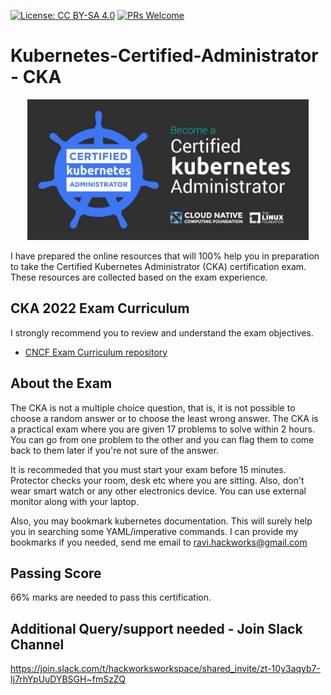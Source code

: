 [![License: CC BY-SA 4.0](https://licensebuttons.net/l/by-sa/4.0/80x15.png)](https://creativecommons.org/licenses/by-sa/4.0/)
[![PRs Welcome](https://img.shields.io/badge/PRs-welcome-brightgreen.svg?style=flat-square)](http://makeapullrequest.com)

# Kubernetes-Certified-Administrator -  CKA

<p align="center">
  <img width="450" src="CKA.jpeg">
</p>

I have prepared the online resources that will 100% help you in preparation to take the Certified Kubernetes Administrator (CKA) certification exam. These resources are collected based on the exam experience. 

## CKA 2022 Exam Curriculum

I strongly recommend you to review and understand the exam objectives. 

* [CNCF Exam Curriculum repository ](https://github.com/cncf/curriculum)

## About the Exam

The CKA is not a multiple choice question, that is, it is not possible to choose a random answer or to choose the least wrong answer. The CKA is a practical exam where you are given 17 problems to solve within 2 hours. You can go from one problem to the other and you can flag them to come back to them later if you're not sure of the answer.

It is recommeded that you must start your exam before 15 minutes. Protector checks your room, desk etc where you are sitting. Also, don't wear smart watch or any other electronics device. You can use external monitor along with your laptop. 

Also, you may bookmark kubernetes documentation. This will surely help you in searching some YAML/imperative commands. I can provide my bookmarks if you needed, send me email to ravi.hackworks@gmail.com

## Passing Score

66% marks are needed to pass this certification.

## Additional Query/support needed - Join Slack Channel 
https://join.slack.com/t/hackworksworkspace/shared_invite/zt-10y3aqyb7-Ij7rhYpUuDYBSGH~fmSzZQ



